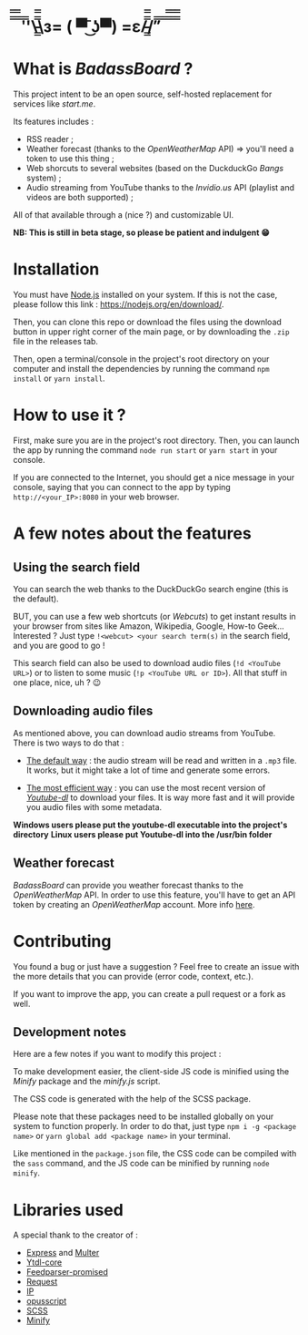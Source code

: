 #  ̿̿ ̿̿ ̿'̿'\̵͇̿̿\з= ( ▀ ͜͞ʖ▀) =ε/̵͇̿̿/’̿’̿ ̿ ̿̿ ̿̿ ̿̿

# What is _BadassBoard_ ?

This project intent to be an open source, self-hosted replacement for services like _start.me_.

Its features includes :

- RSS reader ;
- Weather forecast (thanks to the _OpenWeatherMap_ API) => you'll need a token to use this thing ;
- Web shorcuts to several websites (based on the DuckduckGo _Bangs_ system) ;
- Audio streaming from YouTube thanks to the _Invidio.us_ API (playlist and videos are both supported) ;

All of that available through a (nice ?) and customizable UI.

**NB: This is still in beta stage, so please be patient and indulgent :grin:**

# Installation

You must have [Node.js](http://nodejs.org) installed on your system. If this is not the case, please follow this link : https://nodejs.org/en/download/.

Then, you can clone this repo or download the files using the download button in upper right corner of the main page, or by downloading the `.zip` file in the releases tab.

Then, open a terminal/console in the project's root directory on your computer and install the dependencies by running the command `npm install` or `yarn install`.

# How to use it ?

First, make sure you are in the project's root directory. Then, you can launch the app by running the command `node run start` or `yarn start` in your console.

If you are connected to the Internet, you should get a nice message in your console, saying that you can connect to the app by typing `http://<your_IP>:8080` in your web browser.

# A few notes about the features

## Using the search field

You can search the web thanks to the DuckDuckGo search engine (this is the default).

BUT, you can use a few web shortcuts (or _Webcuts_) to get instant results in your browser from sites like Amazon, Wikipedia, Google, How-to Geek... Interested ? Just type `!<webcut> <your search term(s)` in the search field, and you are good to go !

This search field can also be used to download audio files (`!d <YouTube URL>`) or to listen to some music (`!p <YouTube URL or ID>`). All that stuff in one place, nice, uh ? :wink:

## Downloading audio files

As mentioned above, you can download audio streams from YouTube. There is two ways to do that :

- <u>The default way</u> : the audio stream will be read and written in a `.mp3` file. It works, but it might take a lot of time and generate some errors.

- <u>The most efficient way</u> : you can use the most recent version of _[Youtube-dl](https://github.com/ytdl-org/youtube-dl/)_ to download your files. It is way more fast and it will provide you audio files with some metadata.

**Windows users please put the youtube-dl executable into the project's directory**
**Linux users please put Youtube-dl into the /usr/bin folder**

## Weather forecast

_BadassBoard_ can provide you weather forecast thanks to the _OpenWeatherMap_ API. In order to use this feature, you'll have to get an API token by creating an _OpenWeatherMap_ account. More info [here](https://openweathermap.org/api).

# Contributing

You found a bug or just have a suggestion ? Feel free to create an issue with the more details that you can provide (error code, context, etc.).

If you want to improve the app, you can create a pull request or a fork as well.

## Development notes

Here are a few notes if you want to modify this project :

To make development easier, the client-side JS code is minified using the _Minify_ package and the _minify.js_ script.

The CSS code is generated with the help of the SCSS package.

Please note that these packages need to be installed globally on your system to function properly. In order to do that, just type `npm i -g <package name>` or `yarn global add <package name>` in your terminal.

Like mentioned in the `package.json` file, the CSS code can be compiled with the `sass` command, and the JS code can be minified by running `node minify`.

# Libraries used

A special thank to the creator of :

- [Express](https://github.com/expressjs/express) and [Multer](https://github.com/expressjs/multer)
- [Ytdl-core](https://github.com/fent/node-ytdl-core)
- [Feedparser-promised](https://github.com/alabeduarte/feedparser-promised)
- [Request](https://github.com/request/request)
- [IP](https://github.com/indutny/node-ip)
- [opusscript](https://github.com/abalabahaha/opusscript)
- [SCSS](https://yarnpkg.com/en/package/scss)
- [Minify](https://github.com/coderaiser/minify)
